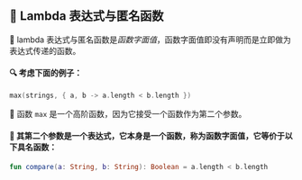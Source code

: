  
## 🌟 Lambda 表达式与匿名函数

🚀 lambda 表达式与匿名函数是*函数字面值*，函数字面值即没有声明而是立即做为表达式传递的函数。

#### 🔍 考虑下面的例子：

```kotlin
max(strings, { a, b -> a.length < b.length })
```

🦄 函数 `max` 是一个高阶函数，因为它接受一个函数作为第二个参数。

#### 🌈 其第二个参数是一个表达式，它本身是一个函数，称为函数字面值，它等价于以下具名函数：

```kotlin
fun compare(a: String, b: String): Boolean = a.length < b.length
```